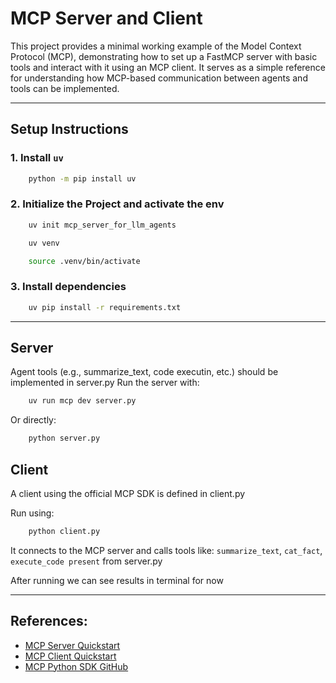 # MCP Server and Client

This project provides a minimal working example of the Model Context Protocol (MCP), demonstrating how to set up a FastMCP server with basic tools and interact with it using an MCP client. It serves as a simple reference for understanding how MCP-based communication between agents and tools can be implemented.


---

## Setup Instructions

### 1. Install `uv`

```bash
	python -m pip install uv
```


### 2. Initialize the Project and activate the env

```bash
	uv init mcp_server_for_llm_agents

	uv venv

	source .venv/bin/activate
```



### 3. Install dependencies

```bash
	uv pip install -r requirements.txt
```
---

## Server
Agent tools (e.g., summarize_text, code executin, etc.) should be implemented in server.py
Run the server with:

```bash
	uv run mcp dev server.py
```

Or directly:

```bash
	python server.py
```


## Client

A client using the official MCP SDK is defined in client.py

Run using:
```bash
	python client.py
```

It connects to the MCP server and calls tools like: `summarize_text`, `cat_fact`, `execute_code present` from server.py 


After running we can see results in terminal for now

---

## References:
* [MCP Server Quickstart](https://modelcontextprotocol.io/quickstart/server)
* [MCP Client Quickstart](https://modelcontextprotocol.io/quickstart/client)
* [MCP Python SDK GitHub](https://github.com/modelcontextprotocol/python-sdk)